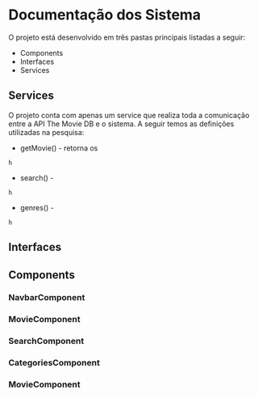 # Documentação dos Sistema

O projeto está desenvolvido em três pastas principais listadas a seguir:

* Components
* Interfaces
* Services

## Services
O projeto conta com apenas um service que realiza toda a comunicação entre a API The Movie DB e o sistema. A seguir temos as definições utilizadas na pesquisa:
* getMovie() - retorna os 
```
h
```
* search() - 
```
h
```
* genres() - 
```
h
```

## Interfaces

## Components
### NavbarComponent

### MovieComponent

### SearchComponent

### CategoriesComponent

### MovieComponent

